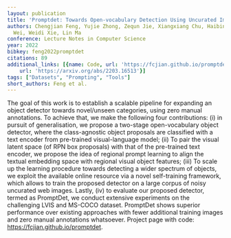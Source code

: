 ```yaml
---
layout: publication
title: 'Promptdet: Towards Open-vocabulary Detection Using Uncurated Images'
authors: Chengjian Feng, Yujie Zhong, Zequn Jie, Xiangxiang Chu, Haibing Ren, Xiaolin
  Wei, Weidi Xie, Lin Ma
conference: Lecture Notes in Computer Science
year: 2022
bibkey: feng2022promptdet
citations: 89
additional_links: [{name: Code, url: 'https://fcjian.github.io/promptdet'}, {name: Paper,
    url: 'https://arxiv.org/abs/2203.16513'}]
tags: ["Datasets", "Prompting", "Tools"]
short_authors: Feng et al.
---
```

The goal of this work is to establish a scalable pipeline for expanding an
object detector towards novel/unseen categories, using zero manual annotations.
To achieve that, we make the following four contributions: (i) in pursuit of
generalisation, we propose a two-stage open-vocabulary object detector, where
the class-agnostic object proposals are classified with a text encoder from
pre-trained visual-language model; (ii) To pair the visual latent space (of RPN
box proposals) with that of the pre-trained text encoder, we propose the idea
of regional prompt learning to align the textual embedding space with regional
visual object features; (iii) To scale up the learning procedure towards
detecting a wider spectrum of objects, we exploit the available online resource
via a novel self-training framework, which allows to train the proposed
detector on a large corpus of noisy uncurated web images. Lastly, (iv) to
evaluate our proposed detector, termed as PromptDet, we conduct extensive
experiments on the challenging LVIS and MS-COCO dataset. PromptDet shows
superior performance over existing approaches with fewer additional training
images and zero manual annotations whatsoever. Project page with code:
https://fcjian.github.io/promptdet.